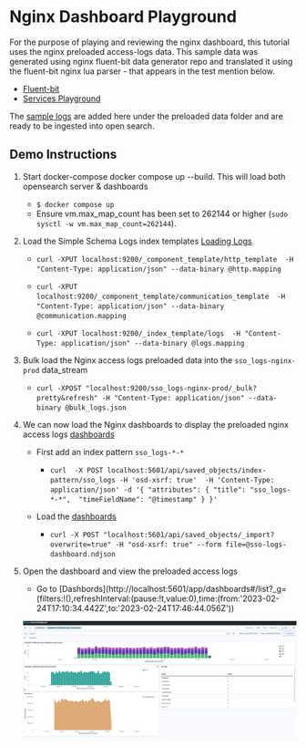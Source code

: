# Nginx Dashboard Playground
For the purpose of playing and reviewing the nginx dashboard, this tutorial uses the nginx preloaded access-logs data. This sample data was generated using nginx fluent-bit data generator repo and translated it using the
fluent-bit nginx lua parser - that appears in the test mention below.
- [Fluent-bit](https://github.com/fluent/fluent-bit)
- [Services Playground](../../test/README.md)

The [sample logs](bulk_logs.json) are added here under the preloaded data folder and are ready to be ingested into open search.

## Demo Instructions

1. Start docker-compose docker compose up --build.
This will load both opensearch server & dashboards   
   - `$ docker compose up`
   - Ensure vm.max_map_count has been set to 262144 or higher (`sudo sysctl -w vm.max_map_count=262144`).
   
2. Load the Simple Schema Logs index templates [Loading Logs](../../../../schema/observability/logs/Usage.md)
    
   - `curl -XPUT localhost:9200/_component_template/http_template  -H "Content-Type: application/json" --data-binary @http.mapping`
   
   - `curl -XPUT localhost:9200/_component_template/communication_template  -H "Content-Type: application/json" --data-binary @communication.mapping`
   
   - `curl -XPUT localhost:9200/_index_template/logs  -H "Content-Type: application/json" --data-binary @logs.mapping`
3. Bulk load the Nginx access logs preloaded data into the `sso_logs-nginx-prod` data_stream
   - `curl -XPOST "localhost:9200/sso_logs-nginx-prod/_bulk?pretty&refresh" -H "Content-Type: application/json" --data-binary @bulk_logs.json`
   
4. We can now load the Nginx dashboards to display the preloaded nginx access logs [dashboards](../../assets/display/sso-logs-dashboard.ndjson)
   - First add an index pattern `sso_logs-*-*`
     - `curl  -X POST localhost:5601/api/saved_objects/index-pattern/sso_logs -H 'osd-xsrf: true'  -H 'Content-Type: application/json' -d '{ "attributes": { "title": "sso_logs-*-*",  "timeFieldName": "@timestamp" } }'`
   
   - Load the [dashboards](../../assets/display/sso-logs-dashboard.ndjson) 
     - `curl -X POST "localhost:5601/api/saved_objects/_import?overwrite=true" -H "osd-xsrf: true" --form file=@sso-logs-dashboard.ndjson`
5. Open the dashboard and view the preloaded access logs
   - Go to [Dashbords](http://localhost:5601/app/dashboards#/list?_g=(filters:!(),refreshInterval:(pause:!t,value:0),time:(from:'2023-02-24T17:10:34.442Z',to:'2023-02-24T17:46:44.056Z'))
   
   ![](img/nginx-dashboard.png)
